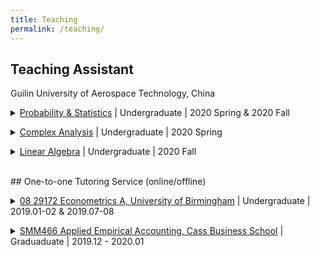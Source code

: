 ```yaml
---
title: Teaching
permalink: /teaching/
---
```


## Teaching Assistant

<p> Guilin University of Aerospace Technology, China
<details>
<summary><a href="" target="_blank">Probability & Statistics</a> | Undergraduate | 2020 Spring & 2020 Fall</summary>
<p align="justify" style="font-size:90%"></p>
</details> </p>

<p> <details>
<summary><a href="" target="_blank">Complex Analysis</a> | Undergraduate | 2020 Spring</summary>
<p align="justify" style="font-size:90%"> </p>
</details> </p>

<p> <details>
<summary><a href="" target="_blank">Linear Algebra</a> | Undergraduate | 2020 Fall</summary>
<p align="justify" style="font-size:90%"> </p>
</details> </p>

<br>
## One-to-one Tutoring Service (online/offline)

<p><details> 
<summary><a href="https://program-and-modules-handbook.bham.ac.uk/webhandbooks/WebHandbooks-control-servlet?Action=getModuleDetailsList&pgSubj=08&pgCrse=29172&searchTerm=002021" target="_blank">08 29172 Econometrics A, University of Birmingham</a> | Undergraduate
 | 2019.01-02 & 2019.07-08</summary>
<p align="justify" style="font-size:90%">This module reviews basic concepts of probability, statistical theory and methods introduced in the first year modules. It develops ideas of random variables, sampling, estimation, hypothesis testing and related aspects of inferential methods in more detail. Two variable and multiple regression models are developed and estimation procedures considered under the classical assumptions as well as violations of these assumptions.</p>
</details> </p>


<p><details>
<summary><a href="https://www.cass.city.ac.uk/study/masters/courses/international-accounting-and-finance" target="_blank">SMM466 Applied Empirical Accounting, Cass Business School</a> | Graduaduate | 2019.12 - 2020.01</summary>
<p align="justify" style="font-size:90%">The module teaches how to apply econometric techniques in the empirical analysis and modelling of equity and fixed income markets. You will learn key tools and methods in applying these techniques for analysis and development of quantitative strategies for forecasting, pricing and risk management.</p>
</details></p> 
